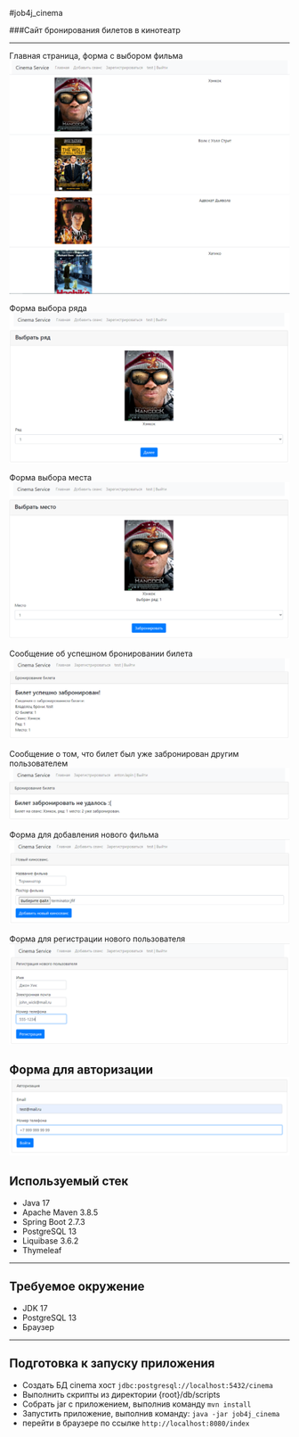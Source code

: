 #job4j_cinema

###Cайт бронирования билетов в кинотеатр

---
Главная страница, форма с выбором фильма
![img.png](index_page.png)

Форма выбора ряда
![img.png](select_row.png)

Форма выбора места
![img.png](select_cell.png)

Сообщение об успешном бронировании билета
![img.png](book_success.png)

Сообщение о том, что билет был уже забронирован другим пользователем
![img.png](book_fail.png)

Форма для добавления нового фильма
![img.png](add_film_page.png)

Форма для регистрации нового пользователя
![img.png](add_new_user_page.png)

Форма для авторизации
![img.png](authorization.png)
---
Используемый стек
---
- Java 17
- Apache Maven 3.8.5 
- Spring Boot 2.7.3
- PostgreSQL 13
- Liquibase 3.6.2
- Thymeleaf
---
Требуемое окружение
---
- JDK 17
- PostgreSQL 13
- Браузер
---
Подготовка к запуску приложения
---
- Создать БД cinema хост `jdbc:postgresql://localhost:5432/cinema`
- Выполнить скрипты из директории {root}/db/scripts
- Собрать jar с приложением, выполнив команду `mvn install`
- Запустить приложение, выполнив команду: `java -jar job4j_cinema`
- перейти в браузере по ссылке `http://localhost:8080/index`